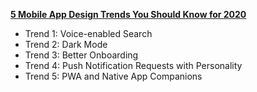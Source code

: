 **[5 Mobile App Design Trends You Should Know for 2020](https://www.telerik.com/blogs/5-mobile-app-design-trends-you-should-know-for-2020)**

- Trend 1: Voice-enabled Search
- Trend 2: Dark Mode
- Trend 3: Better Onboarding
- Trend 4: Push Notification Requests with Personality
- Trend 5: PWA and Native App Companions
